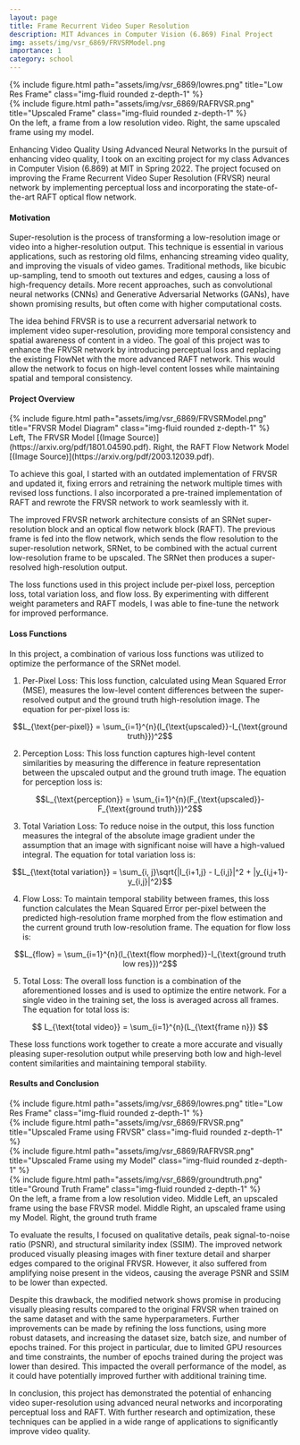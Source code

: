 ```yaml
---
layout: page
title: Frame Recurrent Video Super Resolution
description: MIT Advances in Computer Vision (6.869) Final Project
img: assets/img/vsr_6869/FRVSRModel.png
importance: 1
category: school
---
```


<div class="container">
    <div class="row justify-content-sm-center">
        <div class="col-sm mt-3 mt-md-0">
            {% include figure.html path="assets/img/vsr_6869/lowres.png" title="Low Res Frame" class="img-fluid rounded z-depth-1" %}
        </div>
        <div class="col-sm mt-3 mt-md-0">
            {% include figure.html path="assets/img/vsr_6869/RAFRVSR.png" title="Upscaled Frame" class="img-fluid rounded z-depth-1" %}
        </div>
    </div>
</div>
<div class="caption">
    On the left, a frame from a low resolution video. Right, the same upscaled frame using my model.
</div>

Enhancing Video Quality Using Advanced Neural Networks
In the pursuit of enhancing video quality, I took on an exciting project for my class Advances in Computer Vision (6.869) at MIT in Spring 2022. The project focused on improving the Frame Recurrent Video Super Resolution (FRVSR) neural network by implementing perceptual loss and incorporating the state-of-the-art RAFT optical flow network.

#### Motivation

Super-resolution is the process of transforming a low-resolution image or video into a higher-resolution output. This technique is essential in various applications, such as restoring old films, enhancing streaming video quality, and improving the visuals of video games. Traditional methods, like bicubic up-sampling, tend to smooth out textures and edges, causing a loss of high-frequency details. More recent approaches, such as convolutional neural networks (CNNs) and Generative Adversarial Networks (GANs), have shown promising results, but often come with higher computational costs.

The idea behind FRVSR is to use a recurrent adversarial network to implement video super-resolution, providing more temporal consistency and spatial awareness of content in a video. The goal of this project was to enhance the FRVSR network by introducing perceptual loss and replacing the existing FlowNet with the more advanced RAFT network. This would allow the network to focus on high-level content losses while maintaining spatial and temporal consistency.

#### Project Overview

<div class="container">
    <div class="row justify-content-sm-center">
        <div class="col-sm mt-3 mt-md-0">
            {% include figure.html path="assets/img/vsr_6869/FRVSRModel.png" title="FRVSR Model Diagram" class="img-fluid rounded z-depth-1" %}
        </div>
    </div>
</div>
<div class="caption">
    Left, The FRVSR Model [(Image Source)](https://arxiv.org/pdf/1801.04590.pdf). Right, the RAFT Flow Network Model [(Image Source)](https://arxiv.org/pdf/2003.12039.pdf).
</div>

To achieve this goal, I started with an outdated implementation of FRVSR and updated it, fixing errors and retraining the network multiple times with revised loss functions. I also incorporated a pre-trained implementation of RAFT and rewrote the FRVSR network to work seamlessly with it.

The improved FRVSR network architecture consists of an SRNet super-resolution block and an optical flow network block (RAFT). The previous frame is fed into the flow network, which sends the flow resolution to the super-resolution network, SRNet, to be combined with the actual current low-resolution frame to be upscaled. The SRNet then produces a super-resolved high-resolution output.

The loss functions used in this project include per-pixel loss, perception loss, total variation loss, and flow loss. By experimenting with different weight parameters and RAFT models, I was able to fine-tune the network for improved performance.

#### Loss Functions

In this project, a combination of various loss functions was utilized to optimize the performance of the SRNet model.

1. Per-Pixel Loss: This loss function, calculated using Mean Squared Error (MSE), measures the low-level content differences between the super-resolved output and the ground truth high-resolution image. The equation for per-pixel loss is:

$$L_{\text{per-pixel}} = \sum_{i=1}^{n}(I_{\text{upscaled}}-I_{\text{ground truth}})^2$$

2. Perception Loss: This loss function captures high-level content similarities by measuring the difference in feature representation between the upscaled output and the ground truth image. The equation for perception loss is:

$$L_{\text{perception}} = \sum_{i=1}^{n}(F_{\text{upscaled}}-F_{\text{ground truth}})^2$$
 
3. Total Variation Loss: To reduce noise in the output, this loss function measures the integral of the absolute image gradient under the assumption that an image with significant noise will have a high-valued integral. The equation for total variation loss is:

$$L_{\text{total variation}} = \sum_{i, j}\sqrt{|I_{i+1,j} - I_{i,j}|^2 + |y_{i,j+1}-y_{i,j}|^2}$$
 
4. Flow Loss: To maintain temporal stability between frames, this loss function calculates the Mean Squared Error per-pixel between the predicted high-resolution frame morphed from the flow estimation and the current ground truth low-resolution frame. The equation for flow loss is:

$$L_{flow} = \sum_{i=1}^{n}(I_{\text{flow morphed}}-I_{\text{ground truth low res}})^2$$
 
5. Total Loss: The overall loss function is a combination of the aforementioned losses and is used to optimize the entire network. For a single video in the training set, the loss is averaged across all frames. The equation for total loss is:

$$ L_{\text{total video}} = \sum_{i=1}^{n}(L_{\text{frame n}}) $$

These loss functions work together to create a more accurate and visually pleasing super-resolution output while preserving both low and high-level content similarities and maintaining temporal stability.

#### Results and Conclusion

<div class="container">
    <div class="row justify-content-sm-center">
        <div class="col-sm mt-3 mt-md-0">
            {% include figure.html path="assets/img/vsr_6869/lowres.png" title="Low Res Frame" class="img-fluid rounded z-depth-1" %}
        </div>
        <div class="col-sm mt-3 mt-md-0">
            {% include figure.html path="assets/img/vsr_6869/FRVSR.png" title="Upscaled Frame using FRVSR" class="img-fluid rounded z-depth-1" %}
        </div>
        <div class="col-sm mt-3 mt-md-0">
            {% include figure.html path="assets/img/vsr_6869/RAFRVSR.png" title="Upscaled Frame using my Model" class="img-fluid rounded z-depth-1" %}
        </div>
        <div class="col-sm mt-3 mt-md-0">
            {% include figure.html path="assets/img/vsr_6869/groundtruth.png" title="Ground Truth Frame" class="img-fluid rounded z-depth-1" %}
        </div>
    </div>
</div>
<div class="caption">
    On the left, a frame from a low resolution video. Middle Left, an upscaled frame using the base FRVSR model. Middle Right, an upscaled frame using my Model. Right, the ground truth frame
</div>

To evaluate the results, I focused on qualitative details, peak signal-to-noise ratio (PSNR), and structural similarity index (SSIM). The improved network produced visually pleasing images with finer texture detail and sharper edges compared to the original FRVSR. However, it also suffered from amplifying noise present in the videos, causing the average PSNR and SSIM to be lower than expected.

Despite this drawback, the modified network shows promise in producing visually pleasing results compared to the original FRVSR when trained on the same dataset and with the same hyperparameters. Further improvements can be made by refining the loss functions, using more robust datasets, and increasing the dataset size, batch size, and number of epochs trained. For this project in particular, due to limited GPU resources and time constraints, the number of epochs trained during the project was lower than desired. This impacted the overall performance of the model, as it could have potentially improved further with additional training time.

In conclusion, this project has demonstrated the potential of enhancing video super-resolution using advanced neural networks and incorporating perceptual loss and RAFT. With further research and optimization, these techniques can be applied in a wide range of applications to significantly improve video quality.
